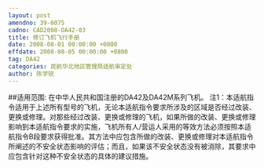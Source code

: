```yaml
---
layout: post
amendno: 39-6075
cadno: CAD2008-DA42-03
title: 修订飞机飞行手册
date: 2008-08-01 00:00:00 +0800
effdate: 2008-08-05 00:00:00 +0800
tag: DA42
categories: 民航华北地区管理局适航审定处
author: 陈学锐
---
```


##适用范围:
在中华人民共和国注册的DA42及DA42M系列飞机。
注1：本适航指令适用于上述所有型号的飞机，无论本适航指令要求所涉及的区域是否经过改装、更换或修理。对那些经过改装、更换或修理的飞机，如果所做的改装、更换或修理影响到本适航指令要求的实施，飞机所有人/营运人采用的等效方法必须按照本适航指令B段要求获得批准。其方法中应包含所做的改装、更换或修理对本适航指令所阐述的不安全状态影响的评估；而且，如果该不安全状态没有被消除，其要求中应包含针对这种不安全状态的具体的建议措施。


